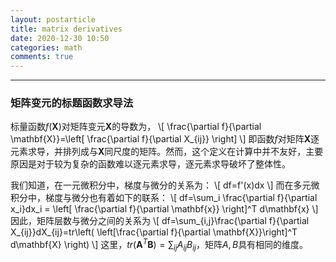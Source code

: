 ```yaml
---
layout: postarticle
title: matrix derivatives
date: 2020-12-30 10:50
categories: math
comments: true
---
```


------------------------
### 矩阵变元的标题函数求导法 ###

标量函数$f(\mathbf{X})$对矩阵变元$\mathbf{X}$的导数为，
\\[
\frac{\partial f}{\partial \mathbf{X}}=\left[ \frac{\partial f}{\partial X_{ij}} \right]
\\]
即函数$f$对矩阵$\mathbf{X}$逐元素求导，并排列成与$\mathbf{X}$同尺度的矩阵。然而，这个定义在计算中并不友好，主要原因是对于较为复杂的函数难以逐元素求导，逐元素求导破坏了整体性。

我们知道，在一元微积分中，梯度与微分的关系为：
\\[
df=f'(x)dx
\\]
而在多元微积分中，梯度与微分也有着如下的联系：
\\[
df=\sum_i \frac{\partial f}{\partial x_i}dx_i = \left[ \frac{\partial f}{\partial \mathbf{x}} \right]^T d\mathbf{x}
\\]
因此，矩阵层数与微分之间的关系为
\\[
df=\sum_{i,j}\frac{\partial f}{\partial X_{ij}}dX_{ij}=tr\left( \left[\frac{\partial f}{\partial \mathbf{X}}\right]^T d\mathbf{X} \right)
\\]
这里，$tr(\mathbf{A}^T\mathbf{B})=\sum_{ij}A_{ij}B_{ij}$，矩阵$A,B$具有相同的维度。

